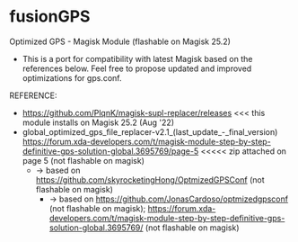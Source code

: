 # fusionGPS

Optimized GPS - Magisk Module (flashable on Magisk 25.2)

- This is a port for compatibility with latest Magisk based on the references below. Feel free to propose updated and improved optimizations for gps.conf.

REFERENCE:
- https://github.com/PlqnK/magisk-supl-replacer/releases <<< this module installs on Magisk 25.2 (Aug '22)
- global_optimized_gps_file_replacer-v2.1_(last_update_-_final_version)
https://forum.xda-developers.com/t/magisk-module-step-by-step-definitive-gps-solution-global.3695769/page-5 <<<<< zip attached on page 5 (not flashable on magisk)
	- -> based on https://github.com/skyrocketingHong/OptmizedGPSConf (not flashable on magisk)
		- -> based on https://github.com/JonasCardoso/optmizedgpsconf (not flashable on magisk);  https://forum.xda-developers.com/t/magisk-module-step-by-step-definitive-gps-solution-global.3695769/ (not flashable on magisk)
